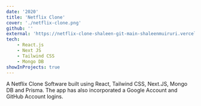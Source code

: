 ```yaml
---
date: '2020'
title: 'Netflix Clone'
cover: './netflix-clone.png'
github: ''
external: 'https://netflix-clone-shaleen-git-main-shaleenmuiruri.vercel.app/auth'
tech:
    - React.js
    - Next JS
    - Tailwind CSS
    - Mongo DB
showInProjects: true
---
```


A Netflix Clone Software built using React, Tailwind CSS, Next.JS, Mongo DB and Prisma. The app has also incorporated a Google Account and GitHub Account logins. 